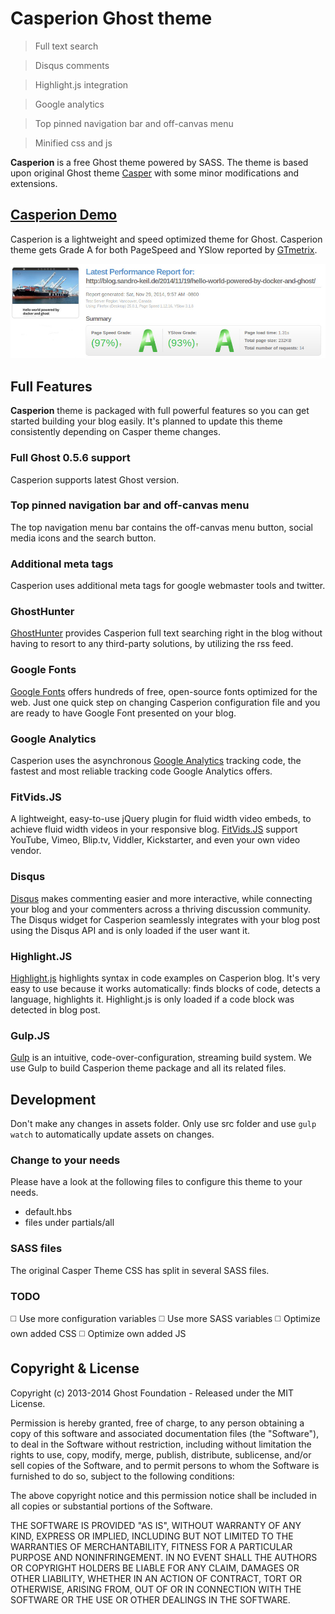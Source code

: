 # Casperion Ghost theme

> Full text search

> Disqus comments

> Highlight.js integration

> Google analytics

> Top pinned navigation bar and off-canvas menu

> Minified css and js

**Casperion** is a free Ghost theme powered by SASS. The theme is based upon original Ghost theme [Casper](https://github.com/TryGhost/Casper)
with some minor modifications and extensions.

## [Casperion Demo](http://blog.sandro-keil.de/)

Casperion is a lightweight and speed optimized theme for Ghost. Casperion theme gets Grade A for both PageSpeed and
YSlow reported by [GTmetrix](http://gtmetrix.com/reports/blog.sandro-keil.de/o98VUD7).

[![Grade A](docs/casperion_gtmetrix.jpg)](http://blog.sandro-keil.de/ "Blog by Sandro Keil")

## Full Features

**Casperion** theme is packaged with full powerful features so you can get started building your blog easily.
It's planned to update this theme consistently depending on Casper theme changes.

### Full Ghost 0.5.6 support
Casperion supports latest Ghost version.

### Top pinned navigation bar and off-canvas menu
The top navigation menu bar contains the off-canvas menu button, social media icons and the search button.

### Additional meta tags
Casperion uses additional meta tags for google webmaster tools and twitter.

### GhostHunter
[GhostHunter](https://github.com/i11ume/GhostHunter/) provides Casperion full text searching right in the blog without
having to resort to any third-party solutions, by utilizing the rss feed.

### Google Fonts
[Google Fonts](http://www.google.com/fonts) offers hundreds of free, open-source fonts optimized for the web. Just one
quick step on changing Casperion configuration file and you are ready to have Google Font presented on your blog.

### Google Analytics
Casperion uses the asynchronous [Google Analytics](http://www.google.com/analytics/) tracking code, the fastest and most
reliable tracking code Google Analytics offers.

### FitVids.JS
A lightweight, easy-to-use jQuery plugin for fluid width video embeds, to achieve fluid width videos in your responsive
blog. [FitVids.JS](http://fitvidsjs.com/) support YouTube, Vimeo, Blip.tv, Viddler, Kickstarter, and even your own video vendor.

### Disqus
[Disqus](http://disqus.com/) makes commenting easier and more interactive, while connecting your blog and your
commenters across a thriving discussion community. The Disqus widget for Casperion seamlessly integrates with your blog
post using the Disqus API and is only loaded if the user want it.

### Highlight.JS
[Highlight.js](http://highlightjs.org/) highlights syntax in code examples on Casperion blog. It's very easy to use
because it works automatically: finds blocks of code, detects a language, highlights it. Highlight.js is only loaded if
a code block was detected in blog post.

### Gulp.JS
[Gulp](http://gulpjs.com/) is an intuitive, code-over-configuration, streaming build system. We use Gulp to build
Casperion theme package and all its related files.

## Development
Don't make any changes in assets folder. Only use src folder and use `gulp watch` to automatically update assets on changes.

### Change to your needs
Please have a look at the following files to configure this theme to your needs.

* default.hbs
* files under partials/all

### SASS files
The original Casper Theme CSS has split in several SASS files.

### TODO
:white_medium_square: Use more configuration variables
:white_medium_square: Use more SASS variables
:white_medium_square: Optimize own added CSS
:white_medium_square: Optimize own added JS

## Copyright & License

Copyright (c) 2013-2014 Ghost Foundation - Released under the MIT License.

Permission is hereby granted, free of charge, to any person obtaining a copy of this software and associated documentation files (the "Software"), to deal in the Software without restriction, including without limitation the rights to use, copy, modify, merge, publish, distribute, sublicense, and/or sell copies of the Software, and to permit persons to whom the Software is furnished to do so, subject to the following conditions:

The above copyright notice and this permission notice shall be included in all copies or substantial portions of the Software.

THE SOFTWARE IS PROVIDED "AS IS", WITHOUT WARRANTY OF ANY KIND, EXPRESS OR IMPLIED, INCLUDING BUT NOT LIMITED TO THE WARRANTIES OF MERCHANTABILITY, FITNESS FOR A PARTICULAR PURPOSE AND
NONINFRINGEMENT. IN NO EVENT SHALL THE AUTHORS OR COPYRIGHT HOLDERS BE LIABLE FOR ANY CLAIM, DAMAGES OR OTHER LIABILITY, WHETHER IN AN ACTION OF CONTRACT, TORT OR OTHERWISE, ARISING FROM, OUT OF OR IN CONNECTION WITH THE SOFTWARE OR THE USE OR OTHER DEALINGS IN THE SOFTWARE.
